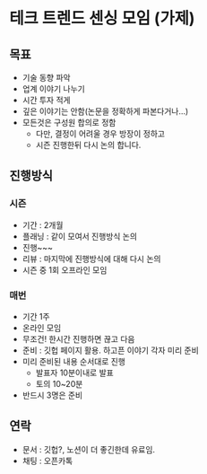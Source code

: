 # 테크 트렌드 센싱 모임 (가제)

## 목표

- 기술 동향 파악
- 업계 이야기 나누기
- 시간 투자 적게
- 깊은 이야기는 안함(논문을 정확하게 파본다거나…)
- 모든것은 구성원 합의로 정함
    - 다만, 결정이 어려울 경우 방장이 정하고
    - 시즌 진행한뒤 다시 논의 합니다.

## 진행방식

### 시즌

- 기간 : 2개월
- 플래닝 : 같이 모여서 진행방식 논의
- 진행~~~
- 리뷰 : 마지막에 진행방식에 대해 다시 논의
- 시즌 중 1회 오프라인 모임

### 매번

- 기간 1주
- 온라인 모임
- 무조건! 한시간 진행하면 끊고 다음
- 준비 : 깃헙 페이지 활용. 하고픈 이야기 각자 미리 준비
- 미리 준비된 내용 순서대로 진행
    - 발표자 10분이내로 발표
    - 토의 10~20분
- 반드시 3명은 준비

## 연락

- 문서 : 깃헙?, 노션이 더 좋긴한데 유료임.
- 채팅 : 오픈카톡
